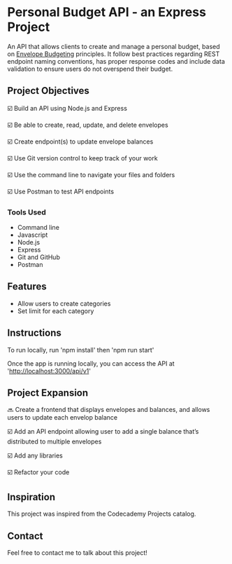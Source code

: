 # Personal Budget API - an Express Project

An API that allows clients to create and manage a personal budget, based on [Envelope Budgeting](https://www.thebalancemoney.com/what-is-envelope-budgeting-1293682#toc-how-envelope-budgeting-works) principles. It follow best practices regarding REST endpoint naming conventions, has proper response codes and include data validation to ensure users do not overspend their budget.

## Project Objectives

☑️ Build an API using Node.js and Express

☑️ Be able to create, read, update, and delete envelopes

☑️ Create endpoint(s) to update envelope balances

☑️ Use Git version control to keep track of your work

☑️ Use the command line to navigate your files and folders

☑️ Use Postman to test API endpoints

### Tools Used

* Command line
* Javascript
* Node.js
* Express
* Git and GitHub
* Postman

## Features

* Allow users to create categories
* Set limit for each category

## Instructions

To run locally, run 'npm install' then 'npm run start'

Once the app is running locally, you can access the API at '<http://localhost:3000/api/v1>'

## Project Expansion

🔜 Create a frontend that displays envelopes and balances, and allows users to update each envelop balance

☑️ Add an API endpoint allowing user to add a single balance that’s distributed to multiple envelopes

☑️ Add any libraries

☑️ Refactor your code

## Inspiration

This project was inspired from the Codecademy Projects catalog.

## Contact

Feel free to contact me to talk about this project!
